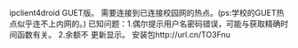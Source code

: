 ipclient4droid GUET版。 需要连接到已连接校园网的热点。(ps:学校的GUET热点似乎连不上内网的。) 已知问题：1.偶尔提示用户名密码错误，可能与获取精确时间函数有关。 2.余额不 更新显示。
安装包http://url.cn/TO3Fnu
